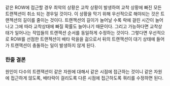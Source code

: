 
같은 ROW에 접근할 경우 최악의 상황은 교착 상황이 발생하여 교착 상황에 빠진 모든 트랜젝션이 취소 되는 경우일 것이다.
이 상황을 막기 위해 우선적으로 해야되는 것은 트랜젝션의 길이를 줄이는 것이다. 트랜잭션의 길이가 늘어날 수록 락에 걸린 시간이 늘어나고 그에 따라 교착상태에 빠질 확률도 늘어나기 때문이다.
그리고 가능하다면 교착상태가 일어나는 작업들의 트랜잭션 순서를 동일하게 수정하는 것이다. 그렇다면 우선적으로 ROW를 선점한 트랜젝션이 배타 락을을 걺으로서 뒤의 트랜잭션이 대기 상태에 들어가 트랜잭션이 충돌하는 일이 발생하지 않게 된다.

### 한줄 결론
원인이 다수의 트랜잭션이 같은 자원에 대해서 같은 시점에 접근하는 것이니 같은 자원에 접근하게 않도록, 배타락이 걸리도록 다른 시점에 접근하도록 쿼리를 수정하면 된다.

